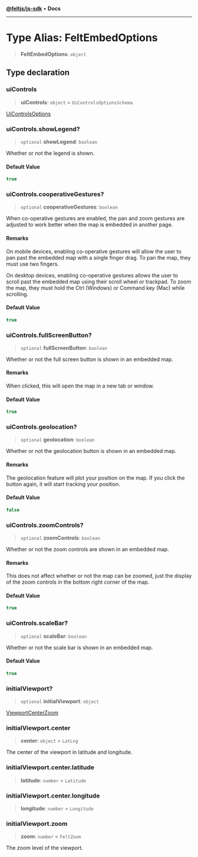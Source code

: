 [**@feltjs/js-sdk**](../../README.md) • **Docs**

***

# Type Alias: FeltEmbedOptions

> **FeltEmbedOptions**: `object`

## Type declaration

### uiControls

> **uiControls**: `object` = `UiControlsOptionsSchema`

[UiControlsOptions](UiControlsOptions.md)

### uiControls.showLegend?

> `optional` **showLegend**: `boolean`

Whether or not the legend is shown.

#### Default Value

```ts
true
```

### uiControls.cooperativeGestures?

> `optional` **cooperativeGestures**: `boolean`

When co-operative gestures are enabled, the pan and zoom gestures are
adjusted to work better when the map is embedded in another page.

#### Remarks

On mobile devices, enabling co-operative gestures will allow the user to
pan past the embedded map with a single finger drag. To pan the map, they
must use two fingers.

On desktop devices, enabling co-operative gestures allows the user to
scroll past the embedded map using their scroll wheel or trackpad. To
zoom the map, they must hold the Ctrl (Windows) or Command key (Mac) while
scrolling.

#### Default Value

```ts
true
```

### uiControls.fullScreenButton?

> `optional` **fullScreenButton**: `boolean`

Whether or not the full screen button is shown in an embedded map.

#### Remarks

When clicked, this will open the map in a new tab or window.

#### Default Value

```ts
true
```

### uiControls.geolocation?

> `optional` **geolocation**: `boolean`

Whether or not the geolocation button is shown in an embedded map.

#### Remarks

The geolocation feature will plot your position on the map. If you
click the button again, it will start tracking your position.

#### Default Value

```ts
false
```

### uiControls.zoomControls?

> `optional` **zoomControls**: `boolean`

Whether or not the zoom controls are shown in an embedded map.

#### Remarks

This does not affect whether or not the map can be zoomed, just
the display of the zoom controls in the bottom right corner of the map.

#### Default Value

```ts
true
```

### uiControls.scaleBar?

> `optional` **scaleBar**: `boolean`

Whether or not the scale bar is shown in an embedded map.

#### Default Value

```ts
true
```

### initialViewport?

> `optional` **initialViewport**: `object`

[ViewportCenterZoom](ViewportCenterZoom.md)

### initialViewport.center

> **center**: `object` = `LatLng`

The center of the viewport in latitude and longitude.

### initialViewport.center.latitude

> **latitude**: `number` = `Latitude`

### initialViewport.center.longitude

> **longitude**: `number` = `Longitude`

### initialViewport.zoom

> **zoom**: `number` = `FeltZoom`

The zoom level of the viewport.
